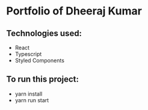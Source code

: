 # Portfolio of Dheeraj Kumar
## Technologies used:
- React
- Typescript
- Styled Components
 
## To run this project:
- yarn install
- yarn run start